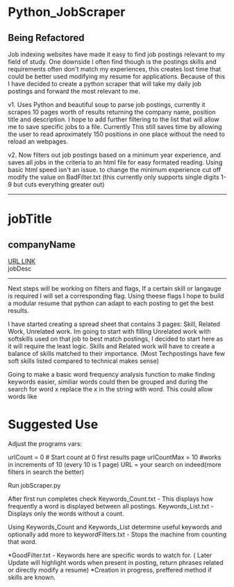 # Python_JobScraper 
<h2 style="color=red;">Being Refactored</h2>
Job indexing websites have made it easy to find job postings relevant to my field of study. One downside I often find though is the postings skills and requirements often don't match my experiences, this creates lost time that could be better used modifying my resume for applications. Because of this I have decided to create a python scraper that will take my daily job postings and forward the most relevant to me.

v1.
Uses Python and beautiful soup to parse job postings, currently it scrapes 10 pages worth of results returning the company name, position title and description. I hope to add further filtering to the list that will allow me to save specific jobs to a file. Currently This still saves time by allowing the user to read aproximately 150 positions in one place without the need to reload an webpages.

v2. Now filters out job postings based on a minimum year experience, and saves all jobs in the criteria to an html file for easy formated reading. Using basic html speed isn't an issue. to change the minimum experience cut off modify the value on BadFilter.txt (this currently only supports single digits 1-9 but cuts everything greater out)

<hr>
<h1>jobTitle</h1>
<h2>companyName</h2>
<a href="jobURL"> URL LINK </a><br>
jobDesc
<hr>

Next steps will be working on filters and flags, If a certain skill or langauge is required I will set a corresponding flag. Using theese flags I hope to build a modular resume that python can adapt to each posting to get the best results.


I have started creating a spread sheet that contains 3 pages: Skill, Related Work, Unrelated work.
Im going to start with filling Unrelated work with softskills used on that job to best match postings, I decided to start here as it will require the least logic. Skills and Related work will have to create a balance of skills matched to their importance. (Most Techpostings have few soft skills listed compared to technical makes sense)


Going to make a basic word frequency analysis function to make finding keywords easier, similiar words could then be grouped and during the search for word x replace the x in the string with word. This could allow words like 




<h1> Suggested Use </h1>
Adjust the programs vars:

urlCount = 0 # Start count at 0 first results page
urlCountMax = 10 #works in increments of 10 (every 10 is 1 page)
URL = your search on indeed(more filters in search the better)

Run jobScraper.py

After first run completes check 
Keywords_Count.txt - This displays how frequently a word is displayed between all postings.
Keywords_List.txt - Displays only the words without a count.

Using Keywords_Count and Keywords_List determine useful keywords and optionally add more to 
keywordFilters.txt - Stops the machine from counting that word.

*GoodFilter.txt - Keywords here are specific words to watch for. ( Later Update will highlight words when present in posting, return phrases related or directly modify a resume)
*Creation in progress, preffered method if skills are known.
